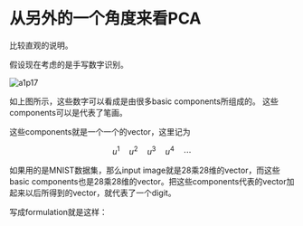 # 从另外的一个角度来看PCA





比较直观的说明。





假设现在考虑的是手写数字识别。



![a1p17]()





如上图所示，这些数字可以看成是由很多basic components所组成的。  这些components可以是代表了笔画。



这些components就是一个一个的vector，这里记为


$$
u^1 \quad u^2 \quad u^3 \quad u^4 \quad \cdots
$$


如果用的是MNIST数据集，那么input image就是28乘28维的vector，而这些basic components也是28乘28维的vector。把这些components代表的vector加起来以后所得到的vector，就代表了一个digit。



写成formulation就是这样：











